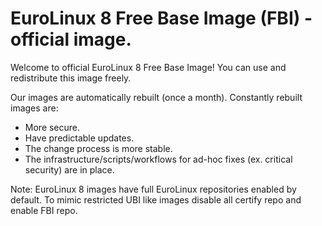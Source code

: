 # EuroLinux 8 Free Base Image (FBI) - official image.

Welcome to official EuroLinux 8 Free Base Image! You can use and redistribute this image freely.

Our images are automatically rebuilt (once a month). Constantly rebuilt images are:
- More secure.
- Have predictable updates. 
- The change process is more stable.
- The infrastructure/scripts/workflows for ad-hoc fixes (ex. critical security) are in place.

Note: EuroLinux 8 images have full EuroLinux repositories enabled by default.
To mimic restricted UBI like images disable all certify repo and enable FBI
repo.
